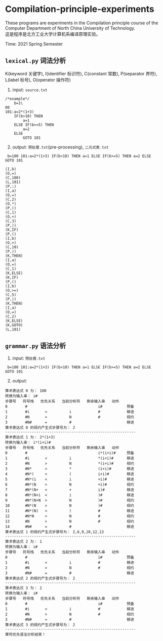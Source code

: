 # Compilation-principle-experiments
These programs are experiments in the Compilation principle course of the Computer Department of North China University of Technology.  
这是程序是北方工业大学计算机系编译原理实验。

Time: 2021 Spring Semester

## `lexical.py` 词法分析
K(keyword 关键字), I(identifier 标识符), C(constant 常数), P(separator 界符), L(label 标号), O(operator 操作符)
1. input: `source.txt`  
```
/*example*/
    b=1\
00
101:a=2*(1+3)
    IF(b>10) THEN
        a=1
    ELSE IF(b>=5) THEN
        a=2
    ELSE
        GOTO 101
```
2. output: `预处理.txt`(pre-processing), `二元式表.txt`
```
 b=100 101:a=2*(1+3) IF(b>10) THEN a=1 ELSE IF(b>=5) THEN a=2 ELSE GOTO 101
```
```
(I,b)
(O,=)
(C,100)
(L,101)
(P,:)
(I,a)
(O,=)
(C,2)
(O,*)
(P,()
(C,1)
(O,+)
(C,3)
(P,))
(K,IF)
(P,()
(I,b)
(O,>)
(C,10)
(P,))
(K,THEN)
(I,a)
(O,=)
(C,1)
(K,ELSE)
(K,IF)
(P,()
(I,b)
(O,>=)
(C,5)
(P,))
(K,THEN)
(I,a)
(O,=)
(C,2)
(K,ELSE)
(K,GOTO)
(L,101)
```

## `grammar.py` 语法分析
1. input: `预处理.txt`
```
 b=100 101:a=2*(1+3) IF(b>10) THEN a=1 ELSE IF(b>=5) THEN a=2 ELSE GOTO 101
```
2. output: 
```
算术表达式 0 为： 100
转换为输入串： i#
步骤号   符号栈   优先关系   当前分析符   剩余输入串   动作
0        #                                i#           预备  
1        #i       <          i            #            移进  
2        #N       >          N            #            规约  
3        #N#      =          #                         移进  
算术表达式 0 的规约产生式步骤号为： 2
-----------------------------------------------------------
算术表达式 1 为： 2*(1+3)
转换为输入串： i*(i+i)#
步骤号   符号栈   优先关系   当前分析符   剩余输入串   动作
0        #                                i*(i+i)#     预备  
1        #i       <          i            *(i+i)#      移进  
2        #N       >          N            *(i+i)#      规约  
3        #N*      <          *            (i+i)#       移进  
4        #N*(     <          (            i+i)#        移进  
5        #N*(i    <          i            +i)#         移进  
6        #N*(N    >          N            +i)#         规约  
7        #N*(N+   <          +            i)#          移进  
8        #N*(N+i  <          i            )#           移进  
9        #N*(N+N  >          N            )#           规约  
10       #N*(N    >          N            )#           规约  
11       #N*(N)   <          )            #            移进  
12       #N*N     >          N            #            规约  
13       #N       >          N            #            规约  
14       #N#      =          #                         移进  
算术表达式 1 的规约产生式步骤号为： 2,6,9,10,12,13
-----------------------------------------------------------
算术表达式 2 为： 1
转换为输入串： i#
步骤号   符号栈   优先关系   当前分析符   剩余输入串   动作
0        #                                i#           预备  
1        #i       <          i            #            移进  
2        #N       >          N            #            规约  
3        #N#      =          #                         移进  
算术表达式 2 的规约产生式步骤号为： 2
-----------------------------------------------------------
算术表达式 3 为： 2
转换为输入串： i#
步骤号   符号栈   优先关系   当前分析符   剩余输入串   动作
0        #                                i#           预备  
1        #i       <          i            #            移进  
2        #N       >          N            #            规约  
3        #N#      =          #                         移进  
算术表达式 3 的规约产生式步骤号为： 2
-----------------------------------------------------------
算符优先语法分析结束！
```